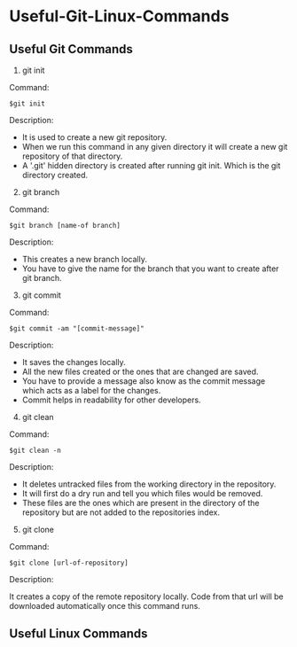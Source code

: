 # Useful-Git-Linux-Commands

## Useful Git Commands

1. git init

Command:
```
$git init
```
Description: 

- It is used to create a new git repository. 
- When we run this command in any given directory it will create a new git repository of that directory. 
- A '.git' hidden directory is created after running git init. Which is the git directory created. 

2. git branch

Command:
```
$git branch [name-of branch]
```
Description: 

- This creates a new branch locally.
- You have to give the name for the branch that you want to create after git branch.


3. git commit

Command:
```
$git commit -am "[commit-message]"
```
Description: 

- It saves the changes locally. 
- All the new files created or the ones that are changed are saved.
- You have to provide a message also know as the commit message which acts as a label for the changes.
- Commit helps in readability for other developers. 

4. git clean

Command:
```
$git clean -n
```
Description: 

- It deletes untracked files from the working directory in the repository.
- It will first do a dry run and tell you which files would be removed.
- These files are the ones which are present in the directory of the repository but are not added to the repositories index.
  

5. git clone

Command:
```
$git clone [url-of-repository]
```
Description: 

It creates a copy of the remote repository locally.
Code from that url will be downloaded automatically once this command runs.





## Useful Linux Commands
